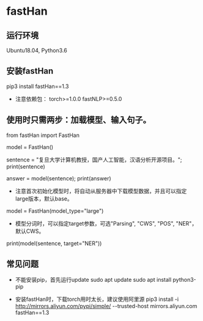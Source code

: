 # fastHan

## 运行环境
Ubuntu18.04, Python3.6

## 安装fastHan
pip3 install fastHan==1.3

- 注意依赖包：
torch>=1.0.0
fastNLP>=0.5.0

## 使用时只需两步：加载模型、输入句子。

from fastHan import FastHan

model = FastHan()

sentence = "复旦大学计算机教授，国产人工智能，汉语分析开源项目。";
print(sentence)

answer = model(sentence);
print(answer)

- 注意首次初始化模型时，将自动从服务器中下载模型数据，并且可以指定large版本，默认base。

model = FastHan(model_type="large")

- 模型分词时，可以指定target参数，可选"Parsing", "CWS", "POS", "NER"，默认CWS。

print(model(sentence, target="NER"))

## 常见问题
- 不能安装pip，首先运行update
sudo apt update
sudo apt install python3-pip

- 安装fastHan时，下载torch用时太长，建议使用阿里源
pip3 install -i http://mirrors.aliyun.com/pypi/simple/ --trusted-host mirrors.aliyun.com fastHan==1.3
